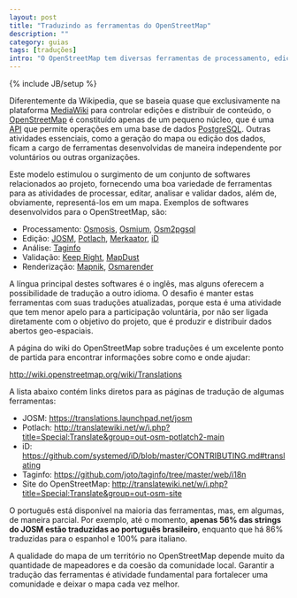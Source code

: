 ```yaml
---
layout: post
title: "Traduzindo as ferramentas do OpenStreetMap"
description: ""
category: guias
tags: [traduções]
intro: "O OpenStreetMap tem diversas ferramentas de processamento, edição, análise, validação e renderização dos dados do projeto. Um desafio é manter estas ferramentas traduzidas para idiomas além do inglês, e este post mostra por onde começar a ajudar nesta tarefa."
---
```

{% include JB/setup %}

Diferentemente da Wikipedia, que se baseia quase que exclusivamente na plataforma [MediaWiki](http://www.mediawiki.org) para controlar edições e distribuir de conteúdo, o [OpenStreetMap](http://www.openstreetmap.org) é constituído apenas de um pequeno núcleo, que é uma [API](http://wiki.openstreetmap.org/wiki/API_v0.6) que permite operações em uma base de dados [PostgreSQL](http://www.postgresql.org/download/). Outras atividades essenciais, como a geração do mapa ou edição dos dados, ficam a cargo de ferramentas desenvolvidas de maneira independente por voluntários ou outras organizações.

Este modelo estimulou o surgimento de um conjunto de softwares relacionados ao projeto, fornecendo uma boa variedade de ferramentas para as atividades de processar, editar, analisar e validar dados, além de, obviamente, representá-los em um mapa. Exemplos de softwares desenvolvidos para o OpenStreetMap, são: 

* Processamento: [Osmosis](http://wiki.openstreetmap.org/wiki/Osmosis), [Osmium](http://wiki.openstreetmap.org/wiki/Osmium), [Osm2pgsql](http://wiki.openstreetmap.org/wiki/Osm2pgsql)
* Edição: [JOSM](http://wiki.openstreetmap.org/wiki/Josm), [Potlach](http://wiki.openstreetmap.org/wiki/Potlach), [Merkaator](http://wiki.openstreetmap.org/wiki/Merkaartor), [iD](http://wiki.openstreetmap.org/wiki/ID)
* Análise: [Taginfo](http://wiki.openstreetmap.org/wiki/Taginfo)
* Validação: [Keep Right](http://wiki.openstreetmap.org/wiki/Keep_Right), [MapDust](http://wiki.openstreetmap.org/wiki/MapDust)
* Renderização: [Mapnik](http://wiki.openstreetmap.org/wiki/Mapnik), [Osmarender](http://wiki.openstreetmap.org/wiki/Osmarender)

A língua principal destes softwares é o inglês, mas alguns oferecem a possibilidade de tradução a outro idioma. O desafio é manter estas ferramentas com suas traduções atualizadas, porque esta é uma atividade que tem menor apelo para a participação voluntária, por não ser ligada diretamente com o objetivo do projeto, que é produzir e distribuir dados abertos geo-espaciais.

A página do wiki do OpenStreetMap sobre traduções é um excelente ponto de partida para encontrar informações sobre como e onde ajudar:

<http://wiki.openstreetmap.org/wiki/Translations>

A lista abaixo contém links diretos para as páginas de tradução de algumas 
ferramentas:

* JOSM: <https://translations.launchpad.net/josm>
* Potlach: <http://translatewiki.net/w/i.php?title=Special:Translate&group=out-osm-potlatch2-main>
* iD: <https://github.com/systemed/iD/blob/master/CONTRIBUTING.md#translating>
* Taginfo: <https://github.com/joto/taginfo/tree/master/web/i18n>
* Site do OpenStreetMap: <http://translatewiki.net/w/i.php?title=Special:Translate&group=out-osm-site>

O português está disponível na maioria das ferramentas, mas, em algumas, de maneira parcial. Por exemplo, até o momento, **apenas 56% das strings do JOSM estão traduzidas ao português brasileiro**, enquanto que há 86% traduzidas para o espanhol e 100% para italiano. 

A qualidade do mapa de um território no OpenStreetMap depende muito da quantidade de mapeadores e da coesão da comunidade local. Garantir a tradução das ferramentas é atividade fundamental para fortalecer uma comunidade e deixar o mapa cada vez melhor.
